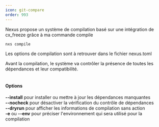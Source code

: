 ```yaml
---
icon: git-compare
order: 993
---
```

Nexus propose un système de compilation basé sur une intégration de cx_freeze grâce à ma commande compile

```console
nxs compile
```

Les options de compilation sont à retrouver dans le fichier nexus.toml

Avant la compilation, le système va contrôler la présence de toutes les dépendances et leur compatibilité.
<br><br>
#### Options

**--install** pour installer ou mettre à jour les dépendances manquantes<br>
**--nocheck** pour désactiver la vérification du contrôle de dépendances<br>
**--dryrun** pour afficher les informations de compilation sans action<br>
**-e** ou **--env** pour préciser l'environnement qui sera utilisé pour la compilation<br>